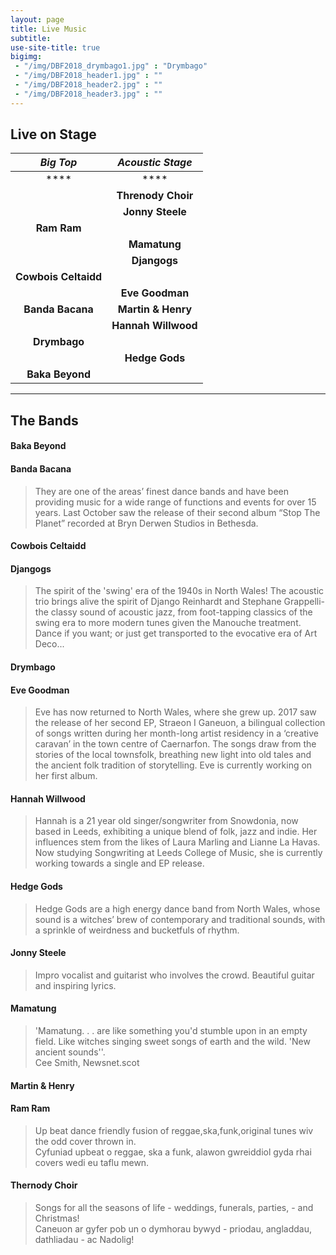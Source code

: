 ```yaml
---
layout: page
title: Live Music
subtitle: 
use-site-title: true
bigimg:
 - "/img/DBF2018_drymbago1.jpg" : "Drymbago"
 - "/img/DBF2018_header1.jpg" : ""
 - "/img/DBF2018_header2.jpg" : ""
 - "/img/DBF2018_header3.jpg" : ""
---
```


## Live on Stage

| ***Big Top*** | ***Acoustic Stage*** |
| :---: | :---: |
| **** | **** |
| | **Threnody Choir** |
| | **Jonny Steele** |
| **Ram Ram** | 
| | **Mamatung** |
| | **Djangogs** |
| **Cowbois Celtaidd** | |
| | **Eve Goodman** |
| **Banda Bacana** | **Martin & Henry** |
|  | **Hannah Willwood** |
| **Drymbago** | | 
| | **Hedge Gods** |
| **Baka Beyond** | |


___

## The Bands
   
   
#### **Baka Beyond**  
>

#### **Banda Bacana**  
> They are one of the areas’ finest dance bands and have been providing music for a wide range of functions and events for over 15 years. Last October saw the release of their second album “Stop The Planet” recorded at Bryn Derwen Studios in Bethesda.  

#### **Cowbois Celtaidd** 
>

#### **Djangogs**   
> The spirit of the 'swing' era of the 1940s in North Wales!  The acoustic trio brings alive the spirit of Django Reinhardt and Stephane Grappelli- the classy sound of acoustic jazz, from foot-tapping classics of the swing era to more modern tunes given the Manouche treatment. Dance if you want; or just get transported to the evocative era of Art Deco...
   
#### **Drymbago**
>

#### **Eve Goodman**  
> Eve has now returned to North Wales, where she grew up. 2017 saw the release of her second EP, Straeon I Ganeuon, a bilingual collection of songs written during her month-long artist residency in a ‘creative caravan’ in the town centre of Caernarfon. The songs draw from the stories of the local townsfolk, breathing new light into old tales and the ancient folk tradition of storytelling. Eve is currently working on her first album.  

#### **Hannah Willwood**  
> Hannah is a 21 year old singer/songwriter from Snowdonia, now based in Leeds, exhibiting a unique blend of folk, jazz and indie. Her influences stem from the likes of Laura Marling and Lianne La Havas. Now studying Songwriting at Leeds College of Music, she is currently working towards a single and EP release.  

#### **Hedge Gods**  
> Hedge Gods are a high energy dance band from North Wales, whose sound is a witches’ brew of contemporary and traditional sounds, with a sprinkle of weirdness and bucketfuls of rhythm.  

#### **Jonny Steele**  
> Impro vocalist and guitarist who involves the crowd. Beautiful guitar and inspiring lyrics.  

#### **Mamatung**   
> 'Mamatung. . . are like something you'd stumble upon in an empty field. Like witches singing sweet songs of earth and the wild. 'New ancient sounds''.  
Cee Smith, Newsnet.scot 

#### **Martin & Henry**
>

#### **Ram Ram**  
> Up beat dance friendly fusion of reggae,ska,funk,original tunes wiv the odd cover thrown in.  
Cyfuniad upbeat o reggae, ska a funk, alawon gwreiddiol gyda rhai covers wedi eu taflu mewn.

#### **Thernody Choir**  
> Songs for all the seasons of life - weddings, funerals, parties, - and Christmas!  
Caneuon ar gyfer pob un o dymhorau bywyd - priodau, angladdau, dathliadau - ac Nadolig!  



